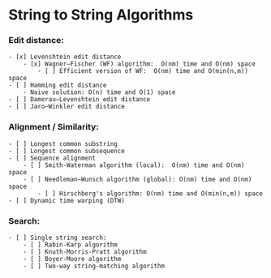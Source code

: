 # String to String Algorithms

### Edit distance:
    - [x] Levenshtein edit distance
        - [x] Wagner–Fischer (WF) algorithm:  O(nm) time and O(nm) space
            - [ ] Efficient version of WF:  O(nm) time and O(min(n,m)) space
    - [ ] Hamming edit distance
        - Naive solution: O(n) time and O(1) space
    - [ ] Damerau–Levenshtein edit distance
    - [ ] Jaro–Winkler edit distance

### Alignment / Similarity:
    - [ ] Longest common substring
    - [ ] Longest common subsequence
    - [ ] Sequence alignment
        - [ ] Smith-Waterman algorithm (local):  O(nm) time and O(nm) space
        - [ ] Needleman–Wunsch algorithm (global): O(nm) time and O(nm) space
            - [ ] Hirschberg's algorithm: O(nm) time and O(min(n,m)) space
    - [ ] Dynamic time warping (DTW)

### Search:
    - [ ] Single string search:
        - [ ] Rabin-Karp algorithm
        - [ ] Knuth-Morris-Pratt algorithm
        - [ ] Boyer-Moore algorithm
        - [ ] Two-way string-matching algorithm